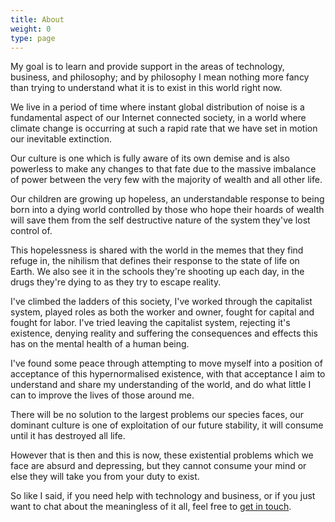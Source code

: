 ```yaml
---
title: About
weight: 0
type: page
---
```

My goal is to learn and provide support in the areas of technology, business, and philosophy; and by philosophy I mean nothing more fancy than trying to understand what it is to exist in this world right now.

We live in a period of time where instant global distribution of noise is a fundamental aspect of our Internet connected society, in a world where climate change is occurring at such a rapid rate that we have set in motion our inevitable extinction.

Our culture is one which is fully aware of its own demise and is also powerless to make any changes to that fate due to the massive imbalance of power between the very few with the majority of wealth and all other life.

Our children are growing up hopeless, an understandable response to being born into a dying world controlled by those who hope their hoards of wealth will save them from the self destructive nature of the system they've lost control of.

This hopelessness is shared with the world in the memes that they find refuge in, the nihilism that defines their response to the state of life on Earth. We also see it in the schools they're shooting up each day, in the drugs they're dying to as they try to escape reality.

I've climbed the ladders of this society, I've worked through the capitalist system, played roles as both the worker and owner, fought for capital and fought for labor. I've tried leaving the capitalist system, rejecting it's existence, denying reality and suffering the consequences and effects this has on the mental health of a human being.

I've found some peace through attempting to move myself into a position of acceptance of this hypernormalised existence, with that acceptance I aim to understand and share my understanding of the world, and do what little I can to improve the lives of those around me.

There will be no solution to the largest problems our species faces, our dominant culture is one of exploitation of our future stability, it will consume until it has destroyed all life.

However that is then and this is now, these existential problems which we face are absurd and depressing, but they cannot consume your mind or else they will take you from your duty to exist.

So like I said, if you need help with technology and business, or if you just want to chat about the meaningless of it all, feel free to [get in touch](/contact/ "Contact Me").
